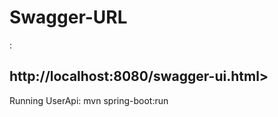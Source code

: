 
<h1>Swagger-URL</h1> : <h2>http://localhost:8080/swagger-ui.html></h2>



Running UserApi: mvn spring-boot:run